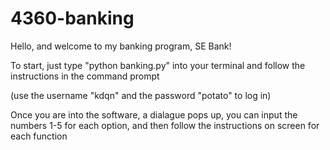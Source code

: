 # 4360-banking

Hello, and welcome to my banking program, SE Bank!



To start, just type "python banking.py" into your terminal and follow the instructions in the command prompt

(use the username "kdqn" and the password "potato" to log in)

Once you are into the software, a dialague pops up, you can input the numbers 1-5 for each option, and then follow the instructions on screen for each function

